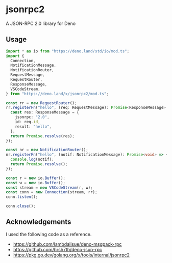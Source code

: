 # jsonrpc2

A JSON-RPC 2.0 library for Deno

## Usage

```ts
import * as io from "https://deno.land/std/io/mod.ts";
import {
  Connection,
  NotificationMessage,
  NotificationRouter,
  RequestMessage,
  RequestRouter,
  ResponseMessage,
  VSCodeStream,
} from "https://deno.land/x/jsonrpc2/mod.ts";

const rr = new RequestRouter();
rr.registerFn("hello", (req: RequestMessage): Promise<ResponseMessage> => {
  const res: ResponseMessage = {
    jsonrpc: "2.0",
    id: req.id,
    result: "hello",
  };
  return Promise.resolve(res);
});

const nr = new NotificationRouter();
nr.registerFn("hello", (notif: NotificationMessage): Promise<void> => {
  console.log(notif);
  return Promise.resolve();
});

const r = new io.Buffer();
const w = new io.Buffer();
const stream = new VSCodeStream(r, w);
const conn = new Connection(stream, rr);
conn.listen();

conn.close();
```

## Acknowledgements
I used the following code as a reference.

* https://github.com/lambdalisue/deno-msgpack-rpc
* https://github.com/hrsh7th/deno-json-rpc
* https://pkg.go.dev/golang.org/x/tools/internal/jsonrpc2
